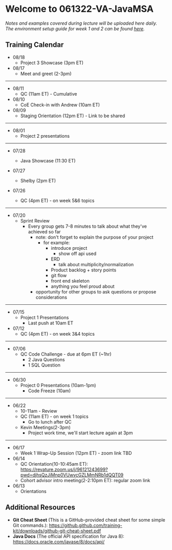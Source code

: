 # Welcome to 061322-VA-JavaMSA

*Notes and examples covered during lecture will be uploaded here daily.  
The environment setup guide for week 1 and 2 can be found [here](https://github.com/061322-VA-JavaMSA/notes/blob/main/setup/env_guide.md).*

## Training Calendar

* 08/18
    * Project 3 Showcase (3pm ET)
* 08/17
    * Meet and greet (2-3pm)

<hr>

* 08/11
    * QC (11am ET) - Cumulative
* 08/10
    * CoE Check-in with Andrew (10am ET)
* 08/09
    * Staging Orientation (12pm ET) - Link to be shared

<hr>

* 08/01
    * Project 2 presentations

<hr>

* 07/28
    * Java Showcase (11:30 ET)

* 07/27
    * Shelby (2pm ET)

* 07/26
    * QC (4pm ET) - on week 5&6 topics

<hr>

* 07/20
    * Sprint Review
		* Every group gets 7-8 minutes to talk about what they've achieved so far
			* note: don't forget to explain the purpose of your project
				* for example:
					* introduce project
						* show off api used
					* ERD
						* talk about multiplicity/normalization
					* Product backlog + story points
					* git flow
				    * front end skeleton
					* anything you feel proud about
			* opportunity for other groups to ask questions or propose considerations

<hr>

* 07/15
    * Project 1 Presentations
        * Last push at 10am ET
* 07/12
    * QC (4pm ET) - on week 3&4 topics

<hr>

* 07/06
    * QC Code Challenge - due at 6pm ET (~1hr)
        * 2 Java Questions
        * 1 SQL Question

<hr>


* 06/30
    * Project 0 Presentations (10am-1pm)
        * Code Freeze (10am)

<hr>

* 06/22
    * 10-11am - Review
    * QC (11am ET) - on week 1 topics
        * Go to lunch after QC
    * Kevin Meetings(2-3pm)
        * Project work time, we'll start lecture again at 3pm 

<hr>

* 06/17
    * Week 1 Wrap-Up Session (12pm ET) - zoom link TBD
* 06/14
    * QC Orientation(10-10:45am ET): https://revature.zoom.us/j/96121243699?pwd=djhsQzJiMnp0VUwvcGZLMmNRb1dQQT09  
    * Cohort advisor intro meeting(2-2:10pm ET): regular zoom link
* 06/13
    * Orientations

## Additional Resources

*  **Git Cheat Sheet** (This is a GitHub-provided cheat sheet for some simple Git commands.): https://github.github.com/training-kit/downloads/github-git-cheat-sheet.pdf
*  **Java Docs** (The official API specification for Java 8): https://docs.oracle.com/javase/8/docs/api/
